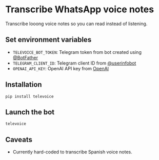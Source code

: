 # Transcribe WhatsApp voice notes

Transcribe looong voice notes so you can read instead of listening.

## Set environment variables

- `TELEVOICE_BOT_TOKEN`: Telegram token from bot created using [@BotFather](https://t.me/botfather)
- `TELEGRAM_CLIENT_ID`: Telegram client ID from [@userinfobot](https://t.me/userinfobot)
- `OPENAI_API_KEY`: OpenAI API key from [OpenAI](https://beta.openai.com/)

## Installation

```shell
pip install televoice
```

## Launch the bot

```shell
televoice
```

## Caveats

- Currently hard-coded to transcribe Spanish voice notes.
